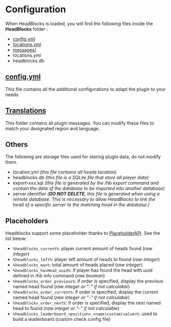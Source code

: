 # Configuration

When HeadBlocks is loaded, you will find the following files inside the **HeadBlocks** folder :

* [config.yml](config/config.md)
* [locations.yml](config/locations.md)
* [messages/](config/translations.md)
* locations.yml
* headblocks.db

## [config.yml](config/config.md)

This file contains all the additional configurations to adapt the plugin to your needs

## [Translations](config/translations.md)

This folder contains all plugin messages. You can modify these files to match your designated region and language.

## Others

The following are storage files used for storing plugin data, do not modify them.

* location.yml _(this file contains all heads location)_
* headblocks.db _(this file is a SQLite file that store all player data)_
* export-xxx.sql _(this file is generated by the /hb export command and contain the data of the database to be imported into another database)_
* server.identifier _(**DO NOT DELETE**, this file is generated when using a remote database. This is necessary to allow
  HeadBlocks to link the head of a specific server to the matching head in the database.)_

## Placeholders

Headblocks support some placeholder thanks to [PlaceholderAPI](https://www.spigotmc.org/resources/placeholderapi.6245/).
See the list below:

- `%headblocks_current%`: player current amount of heads found (_raw integer_)
- `%headblocks_left%`: player left amount of heads to found (_raw integer_)
- `%headblocks_max%`: total amount of heads placed (_raw integer_)
- `%headblocks_hasHead_uuid%`: if player has found the head with uuid defined in /hb info command (_raw boolean_)
- `%headblocks_order_previous%`: if order is specified, display the previous named head found (_raw integer or "-" if not calculable_)
- `%headblocks_order_current%`: if order is specified, display the current named head found (_raw integer or "-" if not calculable_)
- `%headblocks_order_next%`: if order is specified, display the next named head to found (_raw integer or "-" if not calculable_)
- `%headblocks_leaderboard_<position>_<name|custom|value>%`: used to build a leaderboard (custom check config file)

